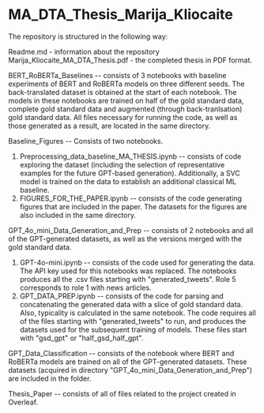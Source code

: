 # MA_DTA_Thesis_Marija_Kliocaite

The repository is structured in the following way:

Readme.md - information about the repository
Marija_Kliocaite_MA_DTA_Thesis.pdf - the completed thesis in PDF format.

BERT_RoBERTa_Baselines -- consists of 3 notebooks with baseline experiments of BERT and RoBERTa models on three different seeds. The back-translated dataset is obtained at the start of each notebook. The models in these notebooks are trained on half of the gold standard data, complete gold standard data and augmented (through back-tranlsation) gold standard data. All files necessary for running the code, as well as those generated as a result, are located in the same directory.

Baseline_Figures -- Consists of two notebooks.
 1. Preprocessing_data_baseline_MA_THESIS.ipynb -- consists of code exploring the dataset (including the selection of representative examples for the future GPT-based generation). Additionally, a SVC model is trained on the data to establish an additional classical ML baseline.
 2. FIGURES_FOR_THE_PAPER.ipynb -- consists of the code generating figures that are included in the paper. The datasets for the figures are also included in the same directory.

GPT_4o_mini_Data_Generation_and_Prep -- consists of 2 notebooks and all of the GPT-generated datasets, as well as the versions merged with the gold standard data.
 1. GPT-4o-mini.ipynb -- consists of the code used for generating the data. The API key used for this notebooks was replaced. The notebooks produces all the .csv files starting with "generated_tweets". Role 5 corresponds to role 1 with news articles.
 2. GPT_DATA_PREP.ipynb -- consists of the code for parsing and concatenating the generated data with a slice of gold standard data. Also, typicality is calculated in the same notebook. The code requires all of the files starting with "generated_tweets" to run, and produces the datasets used for the subsequent training of models. These files start with "gsd_gpt" or "half_gsd_half_gpt".

GPT_Data_Classification -- consists of the notebook where BERT and RoBERTa models are trained on all of the GPT-generated datasets. These datasets (acquired in directory "GPT_4o_mini_Data_Generation_and_Prep") are included in the folder.

Thesis_Paper -- consists of all of files related to the project created in Overleaf.
